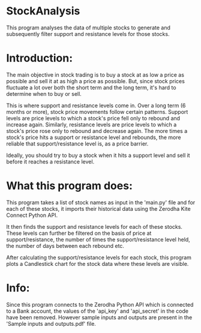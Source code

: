 # StockAnalysis

This program analyses the data of multiple stocks to generate and subsequently filter support and resistance levels for those stocks.

# Introduction:

The main objective in stock trading is to buy a stock at as low a price as possible and sell it at as high a price as possible. But, since stock prices fluctuate a lot over both the short term and the long term, it's hard to determine when to buy or sell.

This is where support and resistance levels come in. Over a long term (6 months or more), stock price movements follow certain patterns. Support levels are price levels to which a stock's price fell only to rebound and increase again. Similarly, resistance levels are price levels to which a stock's price rose only to rebound and decrease again. The more times a stock's price hits a support or resistance level and rebounds, the more reliable that support/resistance level is, as a price barrier.

Ideally, you should try to buy a stock when it hits a support level and sell it before it reaches a resistance level.

# What this program does:

This program takes a list of stock names as input in the 'main.py' file and for each of these stocks, it imports their historical data using the Zerodha Kite Connect Python API.

It then finds the support and resistance levels for each of these stocks. These levels can further be filtered on the basis of price at support/resistance, the number of times the support/resistance level held, the number of days between each rebound etc. 

After calculating the support/resistance levels for each stock, this program plots a Candlestick chart for the stock data where these levels are visible.

# Info:

Since this program connects to the Zerodha Python API which is connected to a Bank account, the values of the 'api_key' and 'api_secret' in the code have been removed. However sample inputs and outputs are present in the 'Sample inputs and outputs.pdf' file.


